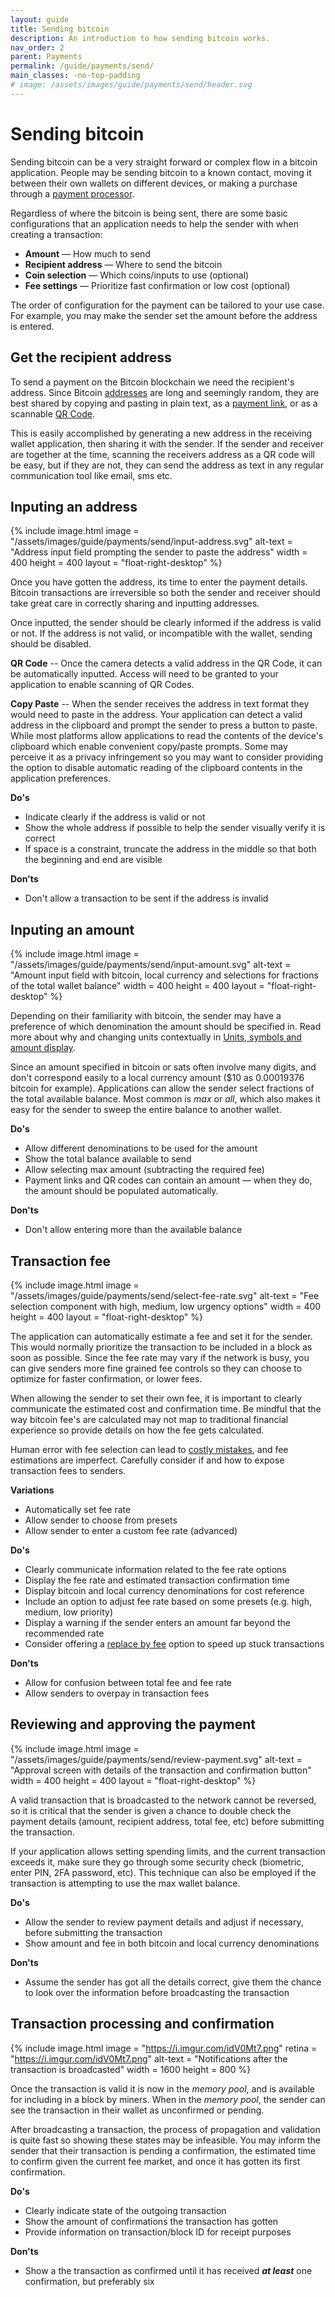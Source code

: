 ```yaml
---
layout: guide
title: Sending bitcoin
description: An introduction to how sending bitcoin works.
nav_order: 2
parent: Payments
permalink: /guide/payments/send/
main_classes: -no-top-padding
# image: /assets/images/guide/payments/send/header.svg
---
```


# Sending bitcoin

Sending bitcoin can be a very straight forward or complex flow in a bitcoin application. People may be sending bitcoin to a known contact, moving it between their own wallets on different devices, or making a purchase through a [payment processor](https://bitcoin.design/guide/getting-started/software/#payment-processors).

Regardless of where the bitcoin is being sent, there are some basic configurations that an application needs to help the sender with when creating a transaction: 

- **Amount** — How much to send
- **Recipient address** — Where to send the bitcoin
- **Coin selection** — Which coins/inputs to use (optional)
- **Fee settings** — Prioritize fast confirmation or low cost (optional)

The order of configuration for the payment can be tailored to your use case. For example, you may make the sender set the amount before the address is entered.
            
## Get the recipient address
To send a payment on the Bitcoin blockchain we need the recipient's address. Since Bitcoin [addresses](https://bitcoin.design/guide/glossary/#address) are long and seemingly random, they are best shared by copying and pasting in plain text, as a [payment link](https://bitcoin.design/guide/foundations/wallet-interoperability/#payment-links), or as a scannable [QR Code](https://bitcoin.design/guide/foundations/wallet-interoperability/#qr-codes).

This is easily accomplished by generating a new address in the receiving wallet application, then sharing it with the sender. If the sender and receiver are together at the time, scanning the receivers address as a QR code will be easy, but if they are not, they can send the address as text in any regular communication tool like email, sms etc.

## Inputing an address

<div class="center" markdown="1">
{% include image.html
   image = "/assets/images/guide/payments/send/input-address.svg"
   alt-text = "Address input field prompting the sender to paste the address"
   width = 400
   height = 400
   layout = "float-right-desktop"
%}

Once you have gotten the address, its time to enter the payment details. Bitcoin transactions are irreversible so both the sender and receiver should take great care in correctly sharing and inputting addresses. 

Once inputted, the sender should be clearly informed if the address is valid or not. If the address is not valid, or incompatible with the wallet, sending should be disabled.

**QR Code** -- Once the camera detects a valid address in the QR Code, it can be automatically inputted. Access will need to be granted to your application to enable scanning of QR Codes.

**Copy Paste** -- When the sender receives the address in text format they would need to paste in the address. Your application can detect a valid address in the clipboard and prompt the sender to press a button to paste. While most platforms allow applications to read the contents of the device's clipboard which enable convenient copy/paste prompts. Some may perceive it as a privacy infringement so you may want to consider providing the option to disable automatic reading of the clipboard contents in the application preferences.

</div>

**Do's**

- Indicate clearly if the address is valid or not
- Show the whole address if possible to help the sender visually verify it is correct
- If space is a constraint, truncate the address in the middle so that both the beginning and end are visible

**Don'ts**

- Don't allow a transaction to be sent if the address is invalid

## Inputing an amount

<div class="center" markdown="1">
{% include image.html
   image = "/assets/images/guide/payments/send/input-amount.svg"
   alt-text = "Amount input field with bitcoin, local currency and selections for fractions of the total wallet balance"
   width = 400
   height = 400
   layout = "float-right-desktop"
%}

Depending on their familiarity with bitcoin, the sender may have a preference of which denomination the amount should be specified in. Read more about why and changing units contextually in [Units, symbols and amount display](https://deploy-preview-63--sad-borg-390916.netlify.app/guide/payments/units-and-symbols/).

Since an amount specified in bitcoin or sats often involve many digits, and don't correspond easily to a local currency amount ($10 as 0.00019376 bitcoin for example). Applications can allow the sender select fractions of the total available balance. Most common is *max* or *all*, which also makes it easy for the sender to sweep the entire balance to another wallet.
</div>

**Do's**

- Allow different denominations to be used for the amount
- Show the total balance available to send
- Allow selecting max amount (subtracting the required fee)
- Payment links and QR codes can contain an amount — when they do, the amount should be populated automatically.

**Don'ts**

- Don't allow entering more than the available balance



## Transaction fee

<div class="center" markdown="1">
{% include image.html
   image = "/assets/images/guide/payments/send/select-fee-rate.svg"
   alt-text = "Fee selection component with high, medium, low urgency options"
   width = 400
   height = 400
   layout = "float-right-desktop"
%}

The application can automatically estimate a fee and set it for the sender. This would normally prioritize the transaction to be included in a block as soon as possible. Since the fee rate may vary if the network is busy, you can give senders more fine grained fee controls so they can choose to optimize for faster confirmation, or lower fees.

When allowing the sender to set their own fee, it is important to clearly communicate the estimated cost and confirmation time. Be mindful that the way bitcoin fee's are calculated may not map to traditional financial experience so provide details on how the fee gets calculated.

Human error with fee selection can lead to [costly mistakes](https://www.coindesk.com/dumb-mistakes-costly-bitcoin-losses), and fee estimations are imperfect. Carefully consider if and how to expose transaction fees to senders.
</div>

**Variations**
- Automatically set fee rate
- Allow sender to choose from presets
- Allow sender to enter a custom fee rate (advanced)

**Do's**

- Clearly communicate information related to the fee rate options
- Display the fee rate and estimated transaction confirmation time
- Display bitcoin and local currency denominations for cost reference
- Include an option to adjust fee rate based on some presets (e.g. high, medium, low priority)
- Display a warning if the sender enters an amount far beyond the recommended rate
- Consider offering a [replace by fee]() option to speed up stuck transactions

**Don'ts**

- Allow for confusion between total fee and fee rate
- Allow senders to overpay in transaction fees

## Reviewing and approving the payment

<div class="center" markdown="1">
{% include image.html
   image = "/assets/images/guide/payments/send/review-payment.svg"
   alt-text = "Approval screen with details of the transaction and confirmation button"
   width = 400
   height = 400
   layout = "float-right-desktop"
%}

A valid transaction that is broadcasted to the network cannot be reversed, so it is critical that the sender is given a chance to double check the payment details (amount, recipient address, total fee, etc) before submitting the transaction.

If your application allows setting spending limits, and the current transaction exceeds it, make sure they go through some security check (biometric, enter PIN, 2FA password, etc). This technique can also be employed if the transaction is attempting to use the max wallet balance. 
</div>

**Do's**

- Allow the sender to review payment details and adjust if necessary, before submitting the transaction
- Show amount and fee in both bitcoin and local currency denominations

**Don'ts**

- Assume the sender has got all the details correct, give them the chance to look over the information before broadcasting the transaction

## Transaction processing and confirmation

{% include image.html
   image = "https://i.imgur.com/idV0Mt7.png"
   retina = "https://i.imgur.com/idV0Mt7.png"
   alt-text = "Notifications after the transaction is broadcasted"
   width = 1600
   height = 800
%}

Once the transaction is valid it is now in the *memory pool*, and is available for including in a block by miners. When in the *memory pool*, the sender can see the transaction in their wallet as unconfirmed or pending.

After broadcasting a transaction, the process of propagation and validation is quite fast so showing these states may be infeasible. You may inform the sender that their transaction is pending a confirmation, the estimated time to confirm given the current fee market, and once it has gotten its first confirmation.

**Do's**
- Clearly indicate state of the outgoing transaction
- Show the amount of confirmations the transaction has gotten
- Provide information on transaction/block ID for receipt purposes

**Don'ts**
- Show a  the transaction as confirmed until it has received ***at least*** one confirmation, but preferably six